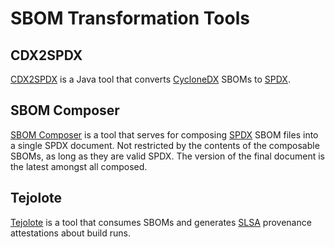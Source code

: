 # SBOM Transformation Tools
## CDX2SPDX

[CDX2SPDX](https://github.com/spdx/cdx2spdx) is a Java tool that converts [CycloneDX](../specs/cyclonedx.md) SBOMs to [SPDX](../specs/spdx.md).

## SBOM Composer

[SBOM Composer](https://github.com/vmware-samples/sbom-composer) is a tool that serves for composing [SPDX](../specs/spdx.md) SBOM files into a single SPDX document. Not restricted by the contents of the composable SBOMs, as long as they are valid SPDX. The version of the final document is the latest amongst all composed.

## Tejolote

[Tejolote](https://github.com/puerco/tejolote) is a tool that consumes SBOMs and generates [SLSA](https://slsa.dev/) provenance attestations about build runs.
